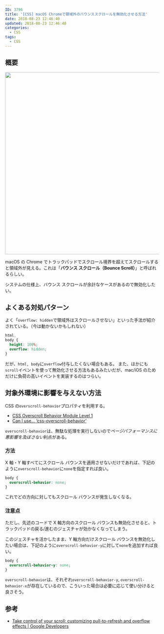 ```yaml
---
ID: 3796
title: '[CSS] macOS Chromeで領域外のバウンススクロールを無効化させる方法'
date: 2018-08-23 12:46:40
updated: 2018-08-23 12:46:40
categories:
  - CSS
tags:
  - CSS
---
```


## 概要

<img src="https://i.imgur.com/DXYBXtj.png" width="1520" height="594">

macOS の Chrome でトラックパッドでスクロール境界を超えてスクロールすると領域外が見える。これは「**バウンス スクロール（Bounce Scroll）**」と呼ばれるらしい。

システムの仕様上、バウンス スクロールが余計なケースがあるので無効化したい。

## よくある対処パターン

よく「`overflow: hidden`で領域外はスクロールさせない」といった手法が紹介されている。（今は動かないかもしれない）

```css
html,
body {
  height: 100%;
  overflow: hidden;
}
```

だが、`html, body`に`overflow`付与したくない場合もある。
また、ほかにも`scroll`イベントを使って無効化させる方法もあるみたいだが、mac/iOS のためだけに負荷の高いイベントを実装するのはつらい。

## 対象外環境に影響を与えない方法

CSS の`overscroll-behavior`プロパティを利用する。

- [CSS Overscroll Behavior Module Level 1](https://wicg.github.io/overscroll-behavior/)
- [Can I use… ‘css-overscroll-behavior’](https://caniuse.com/#feat=css-overscroll-behavior)

`overscroll-behavior`は、無駄な処理を実行しないので*ページパフォーマンスに悪影響を及ぼさない*利点がある。

### 方法

X 軸・Y 軸すべてにスクロール バウンスを適用させないだけであれば、下記のように`overscroll-behavior`に`none`を指定すれば良い。

```css
body {
  overscroll-behavior: none;
}
```

これでどの方向に対してもスクロール バウンスが発生しなくなる。

### 注意点

ただし、先述のコードで X 軸方向のスクロール バウンスも無効化させると、トラックパッドの戻る/進むのジェスチャが効かなくなってしまう。

このジェスチャを活かしたまま、Y 軸方向だけスクロール バウンスを無効化したい場合は、下記のように`overscroll-behavior-y`に対して`none`を追加すれば良い。

```css
body {
  overscroll-behavior-y: none;
}
```

`overscroll-behavior`は、それぞれ`overscroll-behavior-y`, `overscroll-behavior-x`が存在しているので、こういった場合は必要に応じて使い分けると良さそう。

## 参考

- [Take control of your scroll: customizing pull-to-refresh and overflow effects | Google Developers](https://developers.google.com/web/updates/2017/11/overscroll-behavior)

